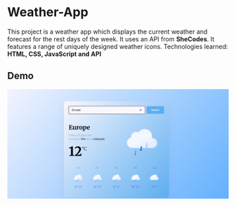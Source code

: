 # Weather-App
  This project is a weather app which displays the current weather and forecast for the rest days of the week.
  It uses an API from **SheCodes**.
  It features a range of uniquely designed weather icons.
  Technologies learned: **HTML, CSS, JavaScript and API**  
## Demo 
![Alt text](https://raw.githubusercontent.com/Biwott362/Sharon-Weather-App/refs/heads/main/Screenshot%202025-04-25%20133615.png)
